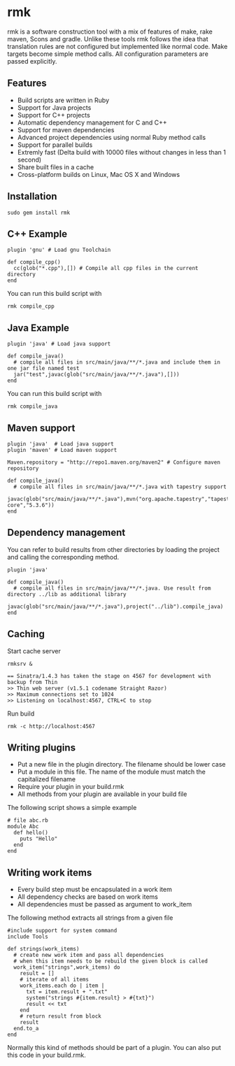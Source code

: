 # rmk

rmk is a software construction tool with a mix of features of make, rake maven, Scons and gradle. Unlike these tools rmk follows the idea that translation rules are not configured but implemented like normal code. Make targets become simple method calls. All configuration parameters are passed explicitly.


## Features

* Build scripts are written in Ruby
* Support for Java projects
* Support for C++ projects
* Automatic dependency management for C and C++
* Support for maven dependencies
* Advanced project dependencies using normal Ruby method calls
* Support for parallel builds
* Extremly fast (Delta build with 10000 files without changes in less than 1 second)
* Share built files in a cache
* Cross-platform builds on Linux, Mac OS X and Windows


## Installation

    sudo gem install rmk


## C++ Example


    plugin 'gnu' # Load gnu Toolchain
    
    def compile_cpp()
      cc(glob("*.cpp"),[]) # Compile all cpp files in the current directory
    end

You can run this build script with

    rmk compile_cpp

## Java Example

    plugin 'java' # Load java support
    
    def compile_java()
      # compile all files in src/main/java/**/*.java and include them in one jar file named test
      jar("test",javac(glob("src/main/java/**/*.java"),[])) 
    end

You can run this build script with

    rmk compile_java

## Maven support

    plugin 'java'  # Load java support
    plugin 'maven' # Load maven support

    Maven.repository = "http://repo1.maven.org/maven2" # Configure maven repository

    def compile_java()
      # compile all files in src/main/java/**/*.java with tapestry support
      javac(glob("src/main/java/**/*.java"),mvn("org.apache.tapestry","tapestry-core","5.3.6")) 
    end

## Dependency management

You can refer to build results from other directories by loading the project and calling the corresponding method.

    plugin 'java'

    def compile_java()
      # compile all files in src/main/java/**/*.java. Use result from directory ../lib as additional library
      javac(glob("src/main/java/**/*.java"),project("../lib").compile_java)
    end


## Caching

Start cache server

    rmksrv &
    
    == Sinatra/1.4.3 has taken the stage on 4567 for development with backup from Thin
    >> Thin web server (v1.5.1 codename Straight Razor)
    >> Maximum connections set to 1024
    >> Listening on localhost:4567, CTRL+C to stop

        
Run build

    rmk -c http://localhost:4567
    
## Writing plugins

* Put a new file in the plugin directory. The filename should be lower case
* Put a module in this file. The name of the module must match the capitalized filename
* Require your plugin in your build.rmk
* All methods from your plugin are available in your build file

The following script shows a simple example

    # file abc.rb
    module Abc
      def hello()
        puts "Hello"
      end
    end

## Writing work items

* Every build step must be encapsulated in a work item
* All dependency checks are based on work items
* All dependencies must be passed as argument to work_item

The following method extracts all strings from a given file

    #include support for system command
    include Tools

    def strings(work_items)
      # create new work item and pass all dependencies
      # when this item needs to be rebuild the given block is called 
      work_item("strings",work_items) do 
        result = []
        # iterate of all items
        work_items.each do | item |
          txt = item.result + ".txt"
          system("strings #{item.result} > #{txt}")
          result << txt
        end
        # return result from block
        result
      end.to_a
    end

Normally this kind of methods should be part of a plugin. You can also put this code in your build.rmk.
       
     
